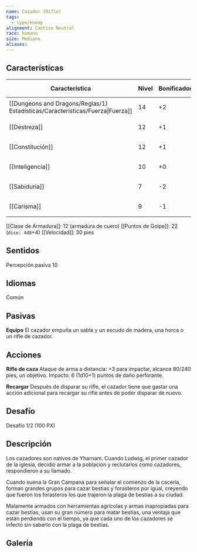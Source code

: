 ```yaml
---
name: Cazador (Rifle)
tags:
  - type/enemy
alignment: Caótico Neutral
race: humano
size: Mediano
aliases:
---
```


## Características

| Característica                                                                 | Nivel | Bonificador | Lanzar dado      |
| ------------------------------------------------------------------------------ | ----- | ----------- | ---------------- |
| [[Dungeons and Dragons/Reglas/1) Estadisticas/Características/Fuerza\|Fuerza]] | 14    | +2          | `dice: 1d20 + 0` |
| [[Destreza]]                                                                   | 12    | +1          | `dice: 1d20 + 0` |
| [[Constitución]]                                                               | 12    | +1          | `dice: 1d20 + 0` |
| [[Inteligencia]]                                                               | 10    | +0          | `dice: 1d20 + 0` |
| [[Sabiduría]]                                                                  | 7     | -2          | `dice: 1d20 + 0` |
| [[Carisma]]                                                                    | 9     | -1          | `dice: 1d20 + 0` |

[[Clase de Armadura]]: 12 (armadura de cuero)
[[Puntos de Golpe]]: 22 (`dice: 4d8`+4)
[[Velocidad]]: 30 pies

## Sentidos

 Percepción pasiva 10

## Idiomas

Común

## Pasivas 

**Equipo** 
El cazador empuña un sable y un escudo de madera, una horca o un rifle de cazador.

## Acciones

**Rifle de caza**
Ataque de arma a distancia: +3 para impactar, alcance 80/240 pies, un objetivo. 
Impacto: 6 (1d10+1) puntos de daño perforante.

**Recargar**
Después de disparar su rifle, el cazador tiene que gastar una acción adicional para recargar su rifle antes de poder disparar de nuevo.

## Desafío

Desafío 1/2 (100 PX)

## Descripción

Los cazadores son nativos de Yharnam. Cuando Ludwig, el primer cazador de la iglesia, decidió armar a la población y reclutarlos como cazadores, respondieron a su llamado.

Cuando suena la Gran Campana para señalar el comienzo de la cacería, forman grandes grupos para cazar bestias y forasteros por igual, creyendo que fueron los forasteros los que trajeron la plaga de bestias a su ciudad.

Malamente armados con herramientas agrícolas y armas inapropiadas para cazar bestias, usan su gran número para matar bestias, una ventaja que están perdiendo con el tiempo, ya que cada uno de los cazadores se infectó sin saberlo con la plaga de bestias.

## Galería



